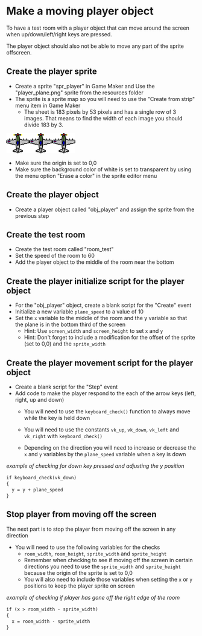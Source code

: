 # Make a moving player object

To have a test room with a player object that can move around the screen when up/down/left/right keys are pressed.

The player object should also not be able to move any part of the sprite offscreen.

## Create the player sprite

* Create a sprite "spr_player" in Game Maker and Use the "player_plane.png" sprite from the resources folder
* The sprite is a sprite map so you will need to use the "Create from strip" menu item in Game Maker
  * The sheet is 183 pixels by 53 pixels and has a single row of 3 images. That means to find the width of each image you should divide 183 by 3.

![GitHub Logo](/resources/player_plane.png)

* Make sure the origin is set to 0,0
* Make sure the background color of white is set to transparent by using the menu option "Erase a color" in the sprite editor menu

## Create the player object

* Create a player object called "obj_player" and assign the sprite from the previous step

## Create the test room

* Create the test room called "room_test"
* Set the speed of the room to 60
* Add the player object to the middle of the room near the bottom

## Create the player initialize script for the player object

* For the "obj_player" object, create a blank script for the "Create" event
* Initialize a new variable `plane_speed` to a value of 10
* Set the `x` variable to the middle of the room and the y variable so that the plane is in the bottom third of the screen
  * Hint: Use `screen_width` and `screen_height` to set `x` and `y`
  * Hint: Don't forget to include a modification for the offset of the sprite (set to 0,0) and the `sprite_width`

## Create the player movement script for the player object

* Create a blank script for the "Step" event
* Add code to make the player respond to the each of the arrow keys (left, right, up and down)
  * You will need to use the `keyboard_check()` function to always move while the key is held down
  * You will need to use the constants `vk_up`, `vk_down`, `vk_left` and `vk_right` with `keyboard_check()`

  * Depending on the direction you will need to increase or decrease the `x` and `y` variables by the `plane_speed` variable when a key is down

*example of checking for down key pressed and adjusting the y position*

```
if keyboard_check(vk_down)
{
  y = y + plane_speed
}
```

## Stop player from moving off the screen

The next part is to stop the player from moving off the screen in any direction
  * You will need to use the following variables for the checks
    * `room_width`, `room_height`, `sprite_width` and `sprite_height`
    * Remember when checking to see if moving off the screen in certain directions you need to use the `sprite_width` and `sprite_height` because the origin of the sprite is set to 0,0
    * You will also need to include those variables when setting the `x` or `y` positions to keep the player sprite on screen

*example of checking if player has gone off the right edge of the room*

```
if (x > room_width - sprite_width)
{
  x = room_width - sprite_width
}
```



